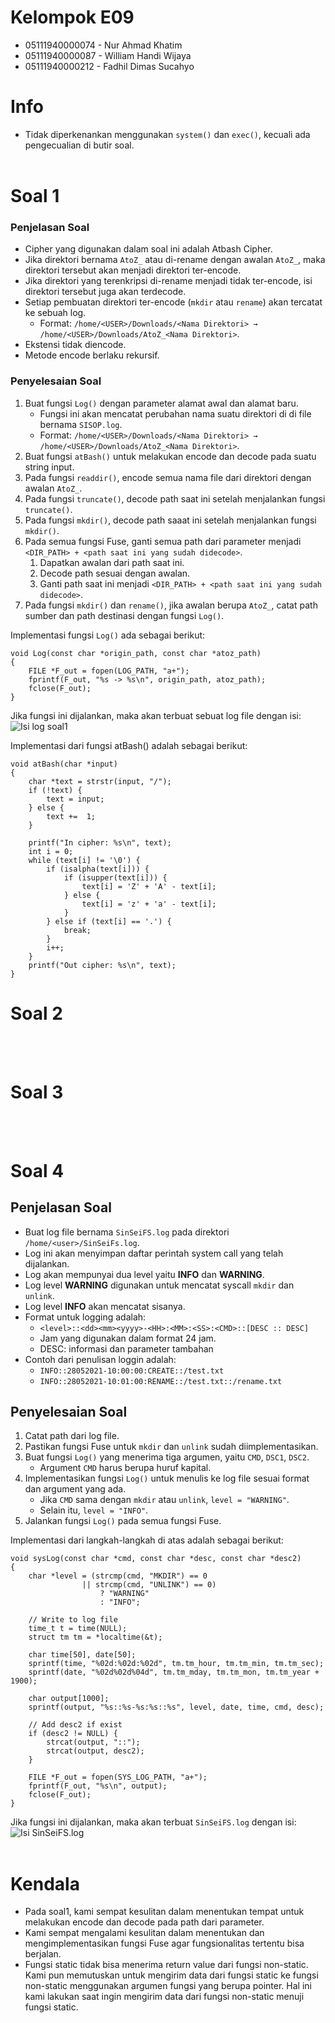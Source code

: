 # Kelompok E09
* 05111940000074 - Nur Ahmad Khatim
* 05111940000087 - William Handi Wijaya
* 05111940000212 - Fadhil Dimas Sucahyo

# Info
* Tidak diperkenankan menggunakan `system()` dan `exec()`, kecuali ada pengecualian di butir soal.
<br><br>

# Soal 1
### Penjelasan Soal
* Cipher yang digunakan dalam soal ini adalah Atbash Cipher.
* Jika direktori bernama `AtoZ_` atau di-rename dengan awalan `AtoZ_`, maka direktori tersebut akan menjadi direktori ter-encode.
* Jika direktori yang terenkripsi di-rename menjadi tidak ter-encode, isi direktori tersebut juga akan terdecode.
* Setiap pembuatan direktori ter-encode (`mkdir` atau `rename`) akan tercatat ke sebuah log.
  * Format: `/home/<USER>/Downloads/<Nama Direktori> → /home/<USER>/Downloads/AtoZ_<Nama Direktori>`.
* Ekstensi tidak diencode.
* Metode encode berlaku rekursif.

### Penyelesaian Soal
1. Buat fungsi `Log()` dengan parameter alamat awal dan alamat baru.
   * Fungsi ini akan mencatat perubahan nama suatu direktori di di file bernama `SISOP.log`.
   * Format: `/home/<USER>/Downloads/<Nama Direktori> → /home/<USER>/Downloads/AtoZ_<Nama Direktori>`.
2. Buat fungsi `atBash()` untuk melakukan encode dan decode pada suatu string input.
3. Pada fungsi `readdir()`, encode semua nama file dari direktori dengan awalan `AtoZ_`.
4. Pada fungsi `truncate()`, decode path saat ini setelah menjalankan fungsi `truncate()`.
5. Pada fungsi `mkdir()`, decode path saaat ini setelah menjalankan fungsi `mkdir()`.
6. Pada semua fungsi Fuse, ganti semua path dari parameter menjadi `<DIR_PATH> + <path saat ini yang sudah didecode>`.
   1. Dapatkan awalan dari path saat ini.
   2. Decode path sesuai dengan awalan.
   3. Ganti path saat ini menjadi `<DIR_PATH> + <path saat ini yang sudah didecode>`.
7. Pada fungsi `mkdir()` dan `rename()`, jika awalan berupa `AtoZ_`, catat path sumber dan path destinasi dengan fungsi `Log()`.

Implementasi fungsi `Log()` ada sebagai berikut:
```
void Log(const char *origin_path, const char *atoz_path)
{
    FILE *F_out = fopen(LOG_PATH, "a+");
    fprintf(F_out, "%s -> %s\n", origin_path, atoz_path);
    fclose(F_out);
}
```
Jika fungsi ini dijalankan, maka akan terbuat sebuat log file dengan isi:  
![Isi log soal1](https://res.cloudinary.com/dx3jourdf/image/upload/v1623306920/Isi_log_soal_1.png)

Implementasi dari fungsi atBash() adalah sebagai berikut:
```
void atBash(char *input)
{
    char *text = strstr(input, "/");
    if (!text) {
        text = input;
    } else {
        text +=  1;
    }

    printf("In cipher: %s\n", text);
    int i = 0;
    while (text[i] != '\0') {
        if (isalpha(text[i])) {
            if (isupper(text[i])) {
                text[i] = 'Z' + 'A' - text[i];
            } else {
                text[i] = 'z' + 'a' - text[i];
            }
        } else if (text[i] == '.') {
            break;
        }
        i++;
    }
    printf("Out cipher: %s\n", text);
}
```


# Soal 2
<br><br>

# Soal 3
<br><br>

# Soal 4
## Penjelasan Soal
* Buat log file bernama `SinSeiFS.log` pada direktori `/home/<user>/SinSeiFs.log`.
* Log ini akan menyimpan daftar perintah system call yang telah dijalankan.
* Log akan mempunyai dua level yaitu **INFO** dan **WARNING**.
* Log level **WARNING** digunakan untuk mencatat syscall `mkdir` dan `unlink`.
* Log level **INFO** akan mencatat sisanya.
* Format untuk logging adalah:
  * `<level>::<dd><mm><yyyy>-<HH>:<MM>:<SS>:<CMD>::[DESC :: DESC]`
  * Jam yang digunakan dalam format 24 jam.
  * DESC: informasi dan parameter tambahan
* Contoh dari penulisan loggin adalah:
  * `INFO::28052021-10:00:00:CREATE::/test.txt`
  * `INFO::28052021-10:01:00:RENAME::/test.txt::/rename.txt`

## Penyelesaian Soal
1. Catat path dari log file.
2. Pastikan fungsi Fuse untuk `mkdir` dan `unlink` sudah diimplementasikan.
3. Buat fungsi `Log()` yang menerima tiga argumen, yaitu `CMD`, `DSC1`, `DSC2`.
   * Argument `CMD` harus berupa huruf kapital.
4. Implementasikan fungsi `Log()` untuk menulis ke log file sesuai format dan argument yang ada.
   * Jika `CMD` sama dengan `mkdir` atau `unlink`, `level = "WARNING"`.
   * Selain itu, `level = "INFO"`.
5. Jalankan fungsi `Log()` pada semua fungsi Fuse.

Implementasi dari langkah-langkah di atas adalah sebagai berikut:
```
void sysLog(const char *cmd, const char *desc, const char *desc2)
{
    char *level = (strcmp(cmd, "MKDIR") == 0 
                || strcmp(cmd, "UNLINK") == 0) 
                    ? "WARNING"
                    : "INFO";
    
    // Write to log file
    time_t t = time(NULL);
    struct tm tm = *localtime(&t);

    char time[50], date[50];
    sprintf(time, "%02d:%02d:%02d", tm.tm_hour, tm.tm_min, tm.tm_sec);
    sprintf(date, "%02d%02d%04d", tm.tm_mday, tm.tm_mon, tm.tm_year + 1900);

    char output[1000];
    sprintf(output, "%s::%s-%s:%s::%s", level, date, time, cmd, desc);

    // Add desc2 if exist
    if (desc2 != NULL) {
        strcat(output, "::");
        strcat(output, desc2);
    }

    FILE *F_out = fopen(SYS_LOG_PATH, "a+");
    fprintf(F_out, "%s\n", output);
    fclose(F_out);
}
```
Jika fungsi ini dijalankan, maka akan terbuat `SinSeiFS.log` dengan isi:  
![Isi SinSeiFS.log](https://res.cloudinary.com/dx3jourdf/image/upload/v1623306923/Isi_SinseiFS.log.png)
<br><br>

# Kendala
* Pada soal1, kami sempat kesulitan dalam menentukan tempat untuk melakukan encode dan decode pada path dari parameter.
* Kami sempat mengalami kesulitan dalam menentukan dan mengimplementasikan fungsi Fuse agar fungsionalitas tertentu bisa berjalan.
* Fungsi static tidak bisa menerima return value dari fungsi non-static. Kami pun memutuskan untuk mengirim data dari fungsi static ke fungsi non-static menggunakan argumen fungsi yang berupa pointer. Hal ini kami lakukan saat ingin mengirim data dari fungsi non-static menuji fungsi static.
